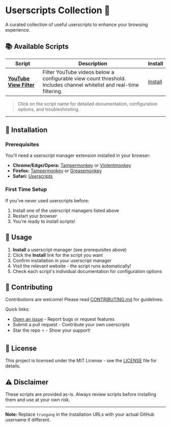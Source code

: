 # Userscripts Collection 🚀

A curated collection of useful userscripts to enhance your browsing experience.

## 📚 Available Scripts

| Script                                                  | Description                                                                                                          | Install                                                                                                                    |
| ------------------------------------------------------- | -------------------------------------------------------------------------------------------------------------------- | -------------------------------------------------------------------------------------------------------------------------- |
| [**YouTube View Filter**](./scripts/youtubeViewFilter/) | Filter YouTube videos below a configurable view count threshold. Includes channel whitelist and real-time filtering. | [Install](https://raw.githubusercontent.com/trungung/userscripts/main/scripts/youtubeViewFilter/youtubeViewFilter.user.js) |

> Click on the script name for detailed documentation, configuration options, and troubleshooting.

---

## 🔧 Installation

### Prerequisites

You'll need a userscript manager extension installed in your browser:

- **Chrome/Edge/Opera:** [Tampermonkey](https://www.tampermonkey.net/) or [Violentmonkey](https://violentmonkey.github.io/)
- **Firefox:** [Tampermonkey](https://www.tampermonkey.net/) or [Greasemonkey](https://www.greasespot.net/)
- **Safari:** [Userscripts](https://github.com/quoid/userscripts)

### First Time Setup

If you've never used userscripts before:

1. Install one of the userscript managers listed above
2. Restart your browser
3. You're ready to install scripts!

## 📝 Usage

1. **Install** a userscript manager (see prerequisites above)
2. Click the **Install** link for the script you want
3. Confirm installation in your userscript manager
4. Visit the relevant website - the script runs automatically!
5. Check each script's individual documentation for configuration options

## 🤝 Contributing

Contributions are welcome! Please read [CONTRIBUTING.md](CONTRIBUTING.md) for guidelines.

Quick links:

- [Open an issue](https://github.com/trungung/userscripts/issues) - Report bugs or request features
- Submit a pull request - Contribute your own userscripts
- Star the repo ⭐ - Show your support!

## 📄 License

This project is licensed under the MIT License - see the [LICENSE](LICENSE) file for details.

## ⚠️ Disclaimer

These scripts are provided as-is. Always review scripts before installing them and use at your own risk.

---

**Note:** Replace `trungung` in the installation URLs with your actual GitHub username if different.
